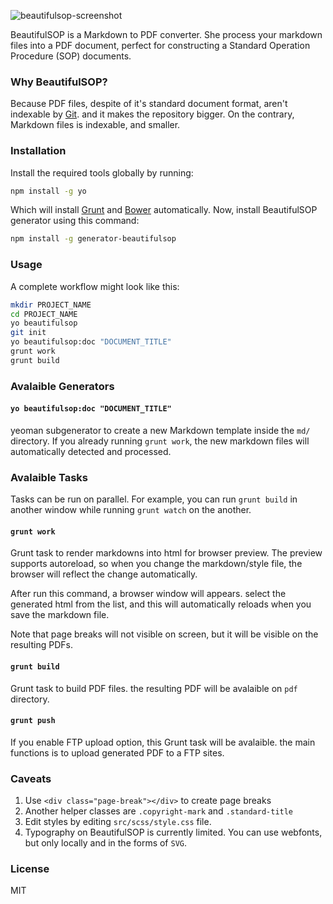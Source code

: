 ![beautifulsop-screenshot](http://cl.ly/UaSO/Screen%20Shot%202014-03-23%20at%208.32.07%20PM.png)

BeautifulSOP is a Markdown to PDF converter. She process your markdown files into a PDF document, perfect for constructing a Standard Operation Procedure (SOP) documents. 

### Why BeautifulSOP?

Because PDF files, despite of it's standard document format, aren't indexable by [Git](http://git-scm.com/). and it makes the repository bigger. On the contrary, Markdown files is indexable, and smaller.

### Installation

Install the required tools globally by running:

```bash
npm install -g yo
```

Which will install [Grunt](http://gruntjs.com/) and [Bower](http://bower.io/) automatically. Now, install BeautifulSOP generator using this command:

```bash
npm install -g generator-beautifulsop
```

### Usage

A complete workflow might look like this:

```bash
mkdir PROJECT_NAME
cd PROJECT_NAME
yo beautifulsop
git init
yo beautifulsop:doc "DOCUMENT_TITLE"
grunt work
grunt build
```

### Avalaible Generators

#### `yo beautifulsop:doc "DOCUMENT_TITLE"`

yeoman subgenerator to create a new Markdown template inside the `md/` directory. If you already running `grunt work`, the new markdown files will automatically detected and processed.

### Avalaible Tasks

Tasks can be run on parallel. For example, you can run `grunt build` in another window while running `grunt watch` on the another. 

#### `grunt work`

Grunt task to render markdowns into html for browser preview. The preview supports autoreload, so when you change the markdown/style file, the browser will reflect the change automatically.

After run this command, a browser window will appears. select the generated html from the list, and this will automatically reloads when you save the markdown file.

Note that page breaks will not visible on screen, but it will be visible on the resulting PDFs.

#### `grunt build`

Grunt task to build PDF files. the resulting PDF will be avalaible on `pdf` directory.

#### `grunt push`

If you enable FTP upload option, this Grunt task will be avalaible. the main functions is to upload generated PDF to a FTP sites.

### Caveats

1. Use `<div class="page-break"></div>` to create page breaks
2. Another helper classes are `.copyright-mark` and `.standard-title`
3. Edit styles by editing `src/scss/style.css` file.
4. Typography on BeautifulSOP is currently limited. You can use webfonts, but only locally and in the forms of `SVG`. 

### License

MIT
